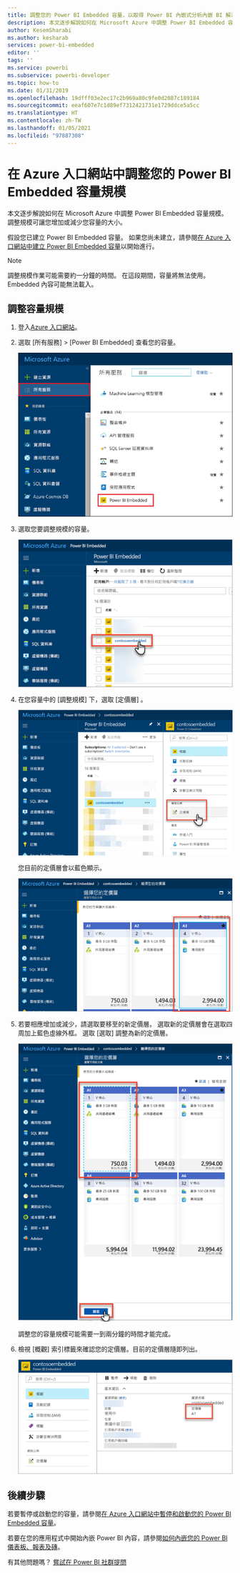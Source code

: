 ```yaml
---
title: 調整您的 Power BI Embedded 容量，以取得 Power BI 內嵌式分析內嵌 BI 解決方案
description: 本文逐步解說如何在 Microsoft Azure 中調整 Power BI Embedded 容量，以取得 Power BI 內嵌式分析內嵌 BI 解決方案。
author: KesemSharabi
ms.author: kesharab
services: power-bi-embedded
editor: ''
tags: ''
ms.service: powerbi
ms.subservice: powerbi-developer
ms.topic: how-to
ms.date: 01/31/2019
ms.openlocfilehash: 19dfff03e2ec17c2b969a80c9fe0d2087c189184
ms.sourcegitcommit: eeaf607e7c1d89ef7312421731e1729ddce5a5cc
ms.translationtype: HT
ms.contentlocale: zh-TW
ms.lasthandoff: 01/05/2021
ms.locfileid: "97887308"
---
```

# <a name="scale-your-power-bi-embedded-capacity-in-the-azure-portal"></a>在 Azure 入口網站中調整您的 Power BI Embedded 容量規模

本文逐步解說如何在 Microsoft Azure 中調整 Power BI Embedded 容量規模。 調整規模可讓您增加或減少您容量的大小。

假設您已建立 Power BI Embedded 容量。 如果您尚未建立，請參閱[在 Azure 入口網站中建立 Power BI Embedded 容量](azure-pbie-create-capacity.md)以開始進行。

> [!NOTE]
> 調整規模作業可能需要約一分鐘的時間。 在這段期間，容量將無法使用。 Embedded 內容可能無法載入。

## <a name="scale-a-capacity"></a>調整容量規模

1. 登入[Azure 入口網站](https://portal.azure.com/)。

2. 選取 [所有服務]   > [Power BI Embedded]  查看您的容量。

    ![Azure 入口網站中的所有服務](media/azure-pbie-scale-capacity/azure-portal-more-services.png)

3. 選取您要調整規模的容量。

    ![Azure 入口網站中的 Power BI Embedded 容量清單](media/azure-pbie-scale-capacity/azure-portal-capacity-list.png)

4. 在您容量中的 [調整規模]  下，選取 [定價層]  。

    ![[調整規模] 下的 [定價層]](media/azure-pbie-scale-capacity/azure-portal-scale-pricing-tier.png)

    您目前的定價層會以藍色顯示。

    ![目前的定價層以藍色顯示](media/azure-pbie-scale-capacity/azure-portal-current-tier.png)

5. 若要相應增加或減少，請選取要移至的新定價層。 選取新的定價層會在選取四周加上藍色虛線外框。 選取 [選取]  調整為新的定價層。

    ![選取新的定價層](media/azure-pbie-scale-capacity/azure-portal-select-new-tier.png)

    調整您的容量規模可能需要一到兩分鐘的時間才能完成。

6. 檢視 [概觀] 索引標籤來確認您的定價層。目前的定價層隨即列出。

    ![確認目前的定價層](media/azure-pbie-scale-capacity/azure-portal-confirm-tier.png)

## <a name="next-steps"></a>後續步驟

若要暫停或啟動您的容量，請參閱[在 Azure 入口網站中暫停和啟動您的 Power BI Embedded 容量](azure-pbie-pause-start.md)。

若要在您的應用程式中開始內嵌 Power BI 內容，請參閱[如何內嵌您的 Power BI 儀表板、報表及磚](https://powerbi.microsoft.com/documentation/powerbi-developer-embedding-content/)。

有其他問題嗎？ [嘗試在 Power BI 社群提問](https://community.powerbi.com/)
